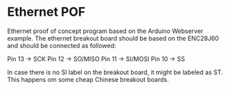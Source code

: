 # Ethernet POF
Ethernet proof of concept program based on the Arduino Webserver example. The ethernet breakout board should be based on the ENC28J60 and should be connected as followed:

Pin 13 -> SCK
Pin 12 -> SO/MISO
Pin 11 -> SI/MOSI
Pin 10 -> SS

In case there is no SI label on the breakout board, it might be labeled as ST. This happens om some cheap Chinese breakout boards. 